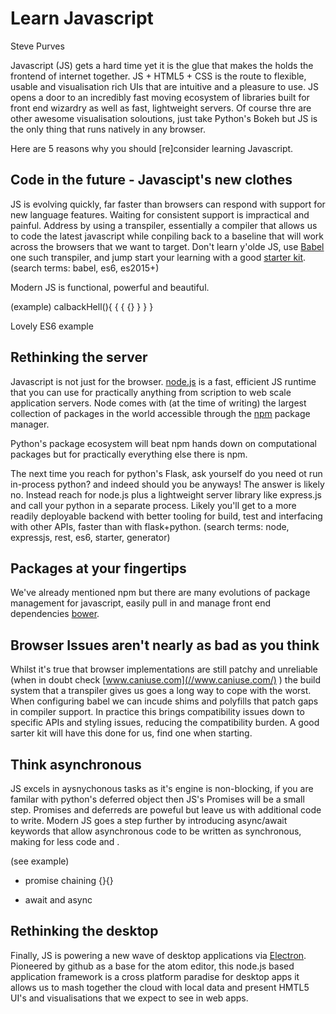 # Learn Javascript

Steve Purves

Javascript (JS) gets a hard time yet it is the glue that makes the holds the frontend of internet together. JS + HTML5 + CSS is the route to flexible, usable and visualisation rich UIs that are intuitive and a pleasure to use. JS opens a door to an incredibly fast moving ecosystem of libraries built for front end wizardry as well as fast, lightweight servers. Of course thre are other awesome visualisation soloutions, just take Python's Bokeh but JS is the only thing that runs natively in any browser.

Here are 5 reasons why you should [re]consider learning Javascript.

## Code in the future - Javascipt's new clothes
JS is evolving quickly, far faster than browsers can respond with support for new language features. Waiting for consistent support is impractical and painful. Address by using a transpiler, essentially a compiler that allows us to code the latest javascript while conpiling back to a baseline that will work across the browsers that we want to target. Don't learn y'olde JS, use [Babel](//babeljs.io/) one such transpiler, and jump start your learning with a good [starter kit](https://github.com/kriasoft/babel-starter-kit). (search terms: babel, es6, es2015+)

Modern JS is functional, powerful and beautiful.

(example)
calbackHell(){ { { {} } } }

Lovely ES6 example

## Rethinking the server
Javascript is not just for the browser. [node.js](//www.modejs.com/) is a fast, efficient JS runtime that you can use for practically anything from scription to web scale application servers. Node comes with (at the time of writing) the largest collection of packages in the world accessible through the [npm](//www.npmjs.com) package manager. 

Python's package ecosystem will beat npm hands down on computational packages but for practically everything else there is npm.

The next time you reach for python's Flask, ask yourself do you need ot run in-process python? and indeed should you be anyways! The answer is likely no. Instead reach for node.js plus a lightweight server library like express.js and call your python in a separate process. Likely you'll get to a more readily deployable backend with better tooling for build, test and interfacing with other APIs, faster than with flask+python. (search terms: node, expressjs, rest, es6, starter, generator)

## Packages at your fingertips
We've already mentioned npm but there are many evolutions of package management for javascript, easily pull in and manage front end dependencies [bower](//www.bower.com/).

## Browser Issues aren't nearly as bad as you think
Whilst it's true that browser implementations are still patchy and unreliable (when in doubt check [www.caniuse.com](//www.caniuse.com/) ) the build system that a transpiler gives us goes a long way to cope with the worst. When configuring babel we can incude shims and polyfills that patch gaps in compiler support. In practice this brings compatibility issues down to specific APIs and styling issues, reducing the compatibility burden. A good sarter kit will have this done for us, find one when starting.

## Think asynchronous
JS excels in aysnychonous tasks as it's engine is non-blocking, if you are familar with python's deferred object then JS's Promises will be a small step. Promises and deferreds are poweful but leave us with additional code to write. Modern JS goes a step further by introducing async/await keywords that allow asynchronous code to be written as synchronous, making for less code and . 

(see example)
 + promise chaining {}{}

 + await and async

## Rethinking the desktop
Finally, JS is powering a new wave of desktop applications via [Electron](//electron.atom.io). Pioneered by github as a base for the atom editor, this node.js based application framework is a cross platform paradise for desktop apps it allows us to mash together the cloud with local data and present HMTL5 UI's and visualisations that we expect to see in web apps.